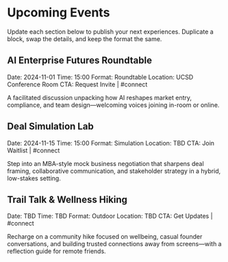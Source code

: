 # Upcoming Events

Update each section below to publish your next experiences. Duplicate a block, swap the details, and keep the format the same.

## AI Enterprise Futures Roundtable
Date: 2024-11-01
Time: 15:00
Format: Roundtable
Location: UCSD Conference Room
CTA: Request Invite | #connect

A facilitated discussion unpacking how AI reshapes market entry, compliance, and team design—welcoming voices joining in-room or online.

## Deal Simulation Lab
Date: 2024-11-15
Time: 15:00
Format: Simulation
Location: TBD
CTA: Join Waitlist | #connect

Step into an MBA-style mock business negotiation that sharpens deal framing, collaborative communication, and stakeholder strategy in a hybrid, low-stakes setting.

## Trail Talk & Wellness Hiking
Date: TBD
Time: TBD
Format: Outdoor
Location: TBD
CTA: Get Updates | #connect

Recharge on a community hike focused on wellbeing, casual founder conversations, and building trusted connections away from screens—with a reflection guide for remote friends.
